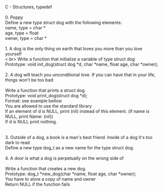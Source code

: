 <br> C - Structures, typedef <br> <br> 0. Poppy <br> Define a new type struct dog with the following elements:<br> name, type = char *<br> age, type = float <br> owner, type = char *<br> 
<br> 1. A dog is the only thing on earth that loves you more than you love yourself <br> < br> Write a function that initialize a variable of type struct dog <br> Prototype: void init_dog(struct dog *d, char *name, float age, char *owner); <br> <br> 2. A dog will teach you unconditional love. If you can have that in your life, things won't be too bad <br> <br> Write a function that prints a struct dog <br> Prototype: void print_dog(struct dog *d);<br>Format: see example bellow<br>You are allowed to use the standard library<br>If an element of d is NULL, print (nil) instead of this element. (if name is NULL, print Name: (nil))<br>If d is NULL print nothing.<br>
 <br> <br> 3. Outside of a dog, a book is a man's best friend. Inside of a dog it's too dark to read<br>Define a new type dog_t as a new name for the type struct dog.<br> <br> 4. A door is what a dog is perpetually on the wrong side of<br> <br> Write a function that creates a new dog.<br>Prototype: dog_t *new_dog(char *name, float age, char *owner);<br>You have to store a copy of name and owner<br>Return NULL if the function fails<br> 
